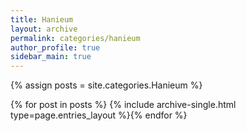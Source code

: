 ```yaml
---
title: Hanieum
layout: archive
permalink: categories/hanieum
author_profile: true
sidebar_main: true
---
```


{% assign posts = site.categories.Hanieum %}

{% for post in posts %} {% include archive-single.html type=page.entries_layout %}{% endfor %}
